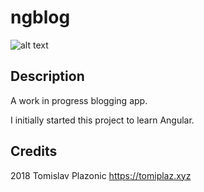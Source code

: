 # ngblog

![alt text][build]

## Description

A work in progress blogging app.

I initially started this project to learn Angular.

## Credits

2018
Tomislav Plazonic
https://tomiplaz.xyz

[build]: https://api.travis-ci.org/tomiplaz/ngblog.svg?branch=master "Latest push build on master branch"

